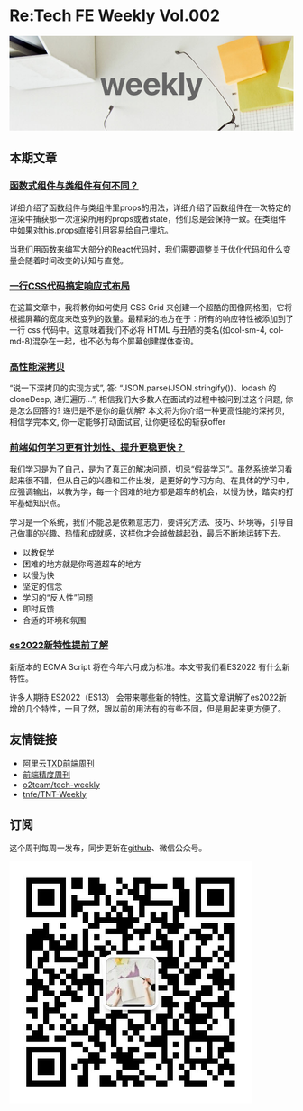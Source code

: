 #  Re:Tech FE Weekly Vol.002

![](https://raw.githubusercontent.com/retech-fe/image-hosting/main/img/2022/08/08/11-10-04-9b39540aa9ffa2223c6198a222fb47a0-dcca450c-0118-4e49-b97a-d3c3b7571eb2-725b53.png)


## 本期文章

### [函数式组件与类组件有何不同？](https://juejin.cn/post/7100874690884796447)

详细介绍了函数组件与类组件里props的用法，详细介绍了函数组件在一次特定的渲染中捕获那一次渲染所用的props或者state，他们总是会保持一致。在类组件中如果对this.props直接引用容易给自己埋坑。

当我们用函数来编写大部分的React代码时，我们需要调整关于优化代码和什么变量会随着时间改变的认知与直觉。


### [一行CSS代码搞定响应式布局](https://mp.weixin.qq.com/s/tGm77W7t2fbLTNNxwlo_EQ)

在这篇文章中，我将教你如何使用 CSS Grid 来创建一个超酷的图像网格图，它将根据屏幕的宽度来改变列的数量。最精彩的地方在于：所有的响应特性被添加到了一行 css 代码中。这意味着我们不必将 HTML 与丑陋的类名(如col-sm-4, col-md-8)混杂在一起，也不必为每个屏幕创建媒体查询。


### [高性能深拷贝](https://juejin.cn/post/7122034570043588622)

“说一下深拷贝的实现方式”, 答: “JSON.parse(JSON.stringify())、lodash 的 cloneDeep, 递归遍历...”, 相信我们大多数人在面试的过程中被问到过这个问题, 你是怎么回答的? 递归是不是你的最优解? 本文将为你介绍一种更高性能的深拷贝, 相信学完本文, 你一定能够打动面试官, 让你更轻松的斩获offer

### [前端如何学习更有计划性、提升更稳更快？](https://mp.weixin.qq.com/s?__biz=MzI2MjYzMjYwNg==&mid=2247487730&idx=1&sn=4dadced98833aa8b2f04747359dc484f&chksm=ea497503dd3efc153bd9feca2b1db4967a8ac9866335de8a8979568faeeb0ea45849367c9b68#rd)

我们学习是为了自己，是为了真正的解决问题，切忌“假装学习”。虽然系统学习看起来很不错，但从自己的兴趣和工作出发，是更好的学习方向。在具体的学习中，应强调输出，以教为学，每一个困难的地方都是超车的机会，以慢为快，踏实的打牢基础知识点。

学习是一个系统，我们不能总是依赖意志力，要讲究方法、技巧、环境等，引导自己做事的兴趣、热情和成就感，这样你才会越做越起劲，最后不断地运转下去。

- 以教促学
- 困难的地方就是你弯道超车的地方
- 以慢为快
- 坚定的信念
- 学习的“反人性”问题
- 即时反馈
- 合适的环境和氛围


### [es2022新特性提前了解](https://juejin.cn/post/7073285958791069704)

新版本的 ECMA Script 将在今年六月成为标准。本文带我们看ES2022 有什么新特性。

许多人期待 ES2022（ES13） 会带来哪些新的特性。这篇文章讲解了es2022新增的几个特性，一目了然，跟以前的用法有的有些不同，但是用起来更方便了。


## 友情链接

- [阿里云TXD前端周刊](https://github.com/aliyunfe/weekly)
- [前端精度周刊](https://github.com/ascoders/weekly)
- [o2team/tech-weekly]()
- [tnfe/TNT-Weekly](https://github.com/tnfe/TNT-Weekly/)


## 订阅
这个周刊每周一发布，同步更新在[github](https://github.com/retech-fe/weekly)、微信公众号。

![](https://raw.githubusercontent.com/retech-fe/image-hosting/main/img/2022/08/08/11-10-31-00dddeb5e5c7f41d76b8a886daf30c30-qrcode_for_gh_1ab4464eae79_430-173b0f.jpg)
